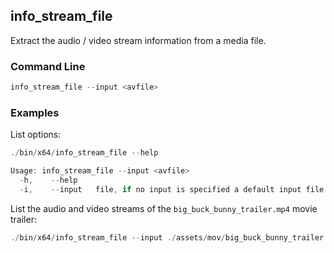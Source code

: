 ## info_stream_file

Extract the audio / video stream information from a media file.   

### Command Line

```powershell
info_stream_file --input <avfile>
```

###	Examples

List options:

```powershell
./bin/x64/info_stream_file --help

Usage: info_stream_file --input <avfile>
  -h,    --help
  -i,    --input   file, if no input is specified a default input file is used.
```

List the audio and video streams of the `big_buck_bunny_trailer.mp4` movie trailer:
    
```powershell
./bin/x64/info_stream_file --input ./assets/mov/big_buck_bunny_trailer.mp4
```   
